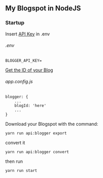 ## My Blogspot in NodeJS
### Startup
Insert [API Key](https://developers.google.com/blogger/docs/3.0/using) in .env
###### .env
```
BLOGGER_API_KEY=
```
[Get the ID of your Blog](https://support.google.com/blogger/thread/211636138?hl=en&msgid=211650454)
###### app.config.js
```
blogger: {
    ...
    blogId: 'here'
    ...
}
```
Download your Blogspot with the command:
```
yarn run api:blogger export
```
convert it
```
yarn run api:blogger convert
```
then run
```
yarn run start
```